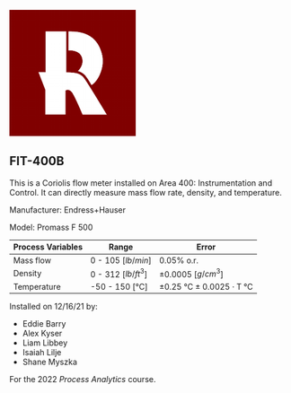 ![RHIT Logo](https://raw.githubusercontent.com/henthornlab/ProcessAnalytics/master/RHITlogo.png)

## FIT-400B 

This is a Coriolis flow meter installed on Area 400: Instrumentation and Control. It can directly measure mass flow rate, density, and temperature.


Manufacturer: Endress+Hauser


Model: Promass F 500


|Process Variables|Range| Error|
|-|-|-|
|Mass flow|0 - 105 [$lb/min$]|0.05% o.r.|
|Density|0 - 312 [$lb/ft^3$]|±0.0005 [$g/cm^3$]| 
|Temperature|-50 - 150 [°C] |±0.25 °C ± 0.0025 · T °C |

Installed on 12/16/21 by:
* Eddie Barry
* Alex Kyser
* Liam Libbey
* Isaiah Lilje
* Shane Myszka
 
 For the 2022 *Process Analytics* course. 
